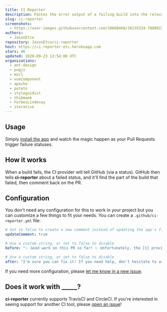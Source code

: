 ```yaml
---
title: CI Reporter
description: Pastes the error output of a failing build into the relevant PR.
slug: ci-reporter
screenshots:
  - https://user-images.githubusercontent.com/10660468/36135324-78809222-1058-11e8-99cd-6cc100971066.png
authors:
  - JasonEtco
repository: JasonEtco/ci-reporter
host: https://ci-reporter-etc.herokuapp.com
stars: 46
updated: 2020-09-23 13:54:00 UTC
organizations:
  - ant-design
  - pugjs
  - mxcl
  - vueComponent
  - apache
  - poteto
  - styleguidist
  - thibmaek
  - ForbesLindesay
  - iterative
---
```

## Usage

Simply [install the app](https://github.com/apps/ci-reporter) and watch the magic happen as your Pull Requests trigger failure statuses.

## How it works

When a build fails, the CI provider will tell GitHub (via a status). GitHub then tells **ci-reporter** about a failed status, and it'll find the part of the build that failed, then comment back on the PR.



## Configuration

You don't need any configuration for this to work in your project but you can customize a few things to fit your needs. You can create a `.github/ci-reporter.yml` file:

```yml
# Set to false to create a new comment instead of updating the app's first one
updateComment: true

# Use a custom string, or set to false to disable
before: "✨ Good work on this PR so far! ✨ Unfortunately, the [{{ provider }} build]({{ targetUrl }}) is failing as of {{ commit }}. Here's the output:"

# Use a custom string, or set to false to disable
after: "I'm sure you can fix it! If you need help, don't hesitate to ask a maintainer of the project!"
```

If you need more configuration, please [let me know in a new issue](https://github.com/JasonEtco/ci-reporter/issues/new?title=[Config]&body=Can%20you%20please%20add%20the%20___%20config%20option).



## Does it work with _____?

**ci-reporter** currently supports TravisCI and CircleCI. If you're interested in seeing support for another CI tool, please [open an issue](https://github.com/JasonEtco/ci-reporter/issues/new)!
